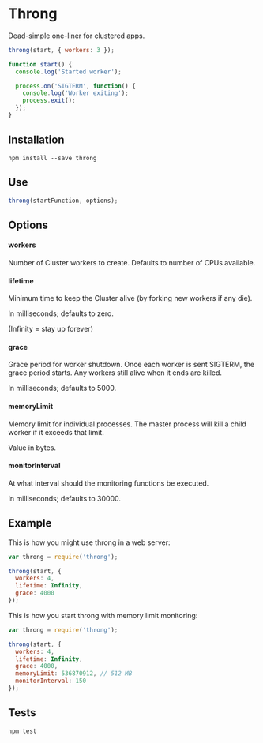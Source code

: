 # Throng

Dead-simple one-liner for clustered apps.

```js
throng(start, { workers: 3 });

function start() {
  console.log('Started worker');

  process.on('SIGTERM', function() {
    console.log('Worker exiting');
    process.exit();
  });
}
```

## Installation

```
npm install --save throng
```

## Use

```js
throng(startFunction, options);
```

## Options

#### workers

Number of Cluster workers to create.
Defaults to number of CPUs available.

#### lifetime

Minimum time to keep the Cluster alive
(by forking new workers if any die).

In milliseconds; defaults to zero.

(Infinity = stay up forever)

#### grace

Grace period for worker shutdown.
Once each worker is sent SIGTERM, the grace period starts.
Any workers still alive when it ends are killed.

In milliseconds; defaults to 5000.

#### memoryLimit

Memory limit for individual processes.
The master process will kill a child worker if it exceeds that limit.

Value in bytes.

#### monitorInterval

At what interval should the monitoring functions be executed.

In milliseconds; defaults to 30000.

## Example

This is how you might use throng in a web server:

```js
var throng = require('throng');

throng(start, {
  workers: 4,
  lifetime: Infinity,
  grace: 4000
});
```

This is how you start throng with memory limit monitoring:

```js
var throng = require('throng');

throng(start, {
  workers: 4,
  lifetime: Infinity,
  grace: 4000,
  memoryLimit: 536870912, // 512 MB
  monitorInterval: 150
});
```

## Tests

```
npm test
```
